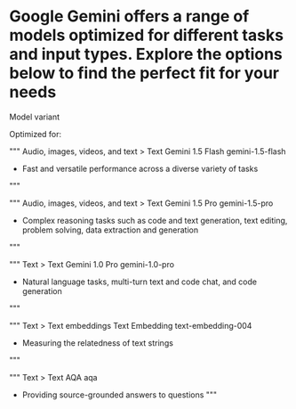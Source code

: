
# Google Gemini offers a range of models optimized for different tasks and input types. Explore the options below to find the perfect fit for your needs

Model variant

Optimized for:

"""
Audio, images, videos, and text > Text
Gemini 1.5 Flash
gemini-1.5-flash

- Fast and versatile performance across a diverse variety of tasks

"""

"""
Audio, images, videos, and text > Text
Gemini 1.5 Pro
gemini-1.5-pro

- Complex reasoning tasks such as code and text generation, text editing, problem solving, data extraction and generation

"""

"""
Text > Text
Gemini 1.0 Pro
gemini-1.0-pro

- Natural language tasks, multi-turn text and code chat, and code generation

"""

"""
Text > Text embeddings
Text Embedding
text-embedding-004

- Measuring the relatedness of text strings

"""

"""
Text > Text
AQA
aqa

- Providing source-grounded answers to questions
"""
